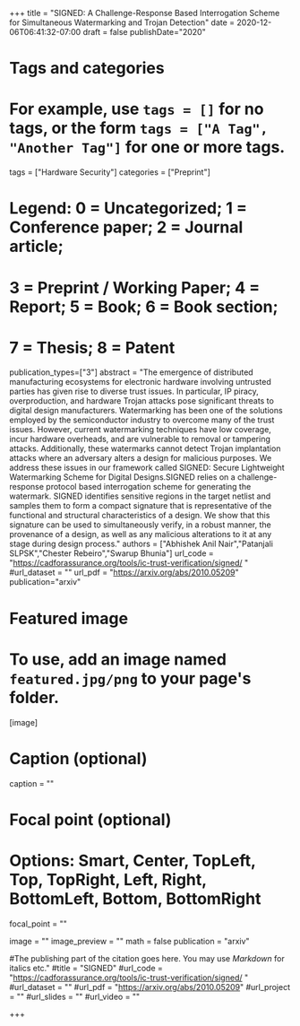 +++
title = "SIGNED: A Challenge-Response Based Interrogation Scheme for Simultaneous Watermarking and Trojan Detection"
date = 2020-12-06T06:41:32-07:00
draft = false
publishDate="2020"
# Tags and categories
# For example, use `tags = []` for no tags, or the form `tags = ["A Tag", "Another Tag"]` for one or more tags.
tags = ["Hardware Security"]
categories = ["Preprint"]
# Legend: 0 = Uncategorized; 1 = Conference paper; 2 = Journal article;
# 3 = Preprint / Working Paper; 4 = Report; 5 = Book; 6 = Book section;
# 7 = Thesis; 8 = Patent
publication_types=["3"]
abstract = "The emergence of distributed manufacturing ecosystems for electronic hardware involving untrusted parties has given rise to diverse trust issues. In particular, IP piracy, overproduction, and hardware Trojan attacks pose significant threats to digital design manufacturers. Watermarking has been one of the solutions employed by the semiconductor industry to overcome many of the trust issues. However, current watermarking techniques have low coverage, incur hardware overheads, and are vulnerable to removal or tampering attacks. Additionally, these watermarks cannot detect Trojan implantation attacks where an adversary alters a design for malicious purposes. We address these issues in our framework called SIGNED: Secure Lightweight Watermarking Scheme for Digital Designs.SIGNED relies on a challenge-response protocol based interrogation scheme for generating the watermark. SIGNED identifies sensitive regions in the target netlist and samples them to form a compact signature that is representative of the functional and structural characteristics of a design. We show that this signature can be used to simultaneously verify, in a robust manner, the provenance of a design, as well as any malicious alterations to it at any stage during design process."
authors = ["Abhishek Anil Nair","Patanjali SLPSK","Chester Rebeiro","Swarup Bhunia"] 
url_code = "https://cadforassurance.org/tools/ic-trust-verification/signed/ "
#url_dataset = ""
url_pdf = "https://arxiv.org/abs/2010.05209"
publication="arxiv"
# Featured image
# To use, add an image named `featured.jpg/png` to your page's folder. 
[image]
  # Caption (optional)
  caption = ""

  # Focal point (optional)
  # Options: Smart, Center, TopLeft, Top, TopRight, Left, Right, BottomLeft, Bottom, BottomRight
  focal_point = ""

image = ""
image_preview = ""
math = false
publication = "arxiv"

#The publishing part of the citation goes here. You may use *Markdown* for italics etc."
#title = "SIGNED"
#url_code = "https://cadforassurance.org/tools/ic-trust-verification/signed/ "
#url_dataset = ""
#url_pdf = "https://arxiv.org/abs/2010.05209"
#url_project = ""
#url_slides = ""
#url_video = ""

+++


